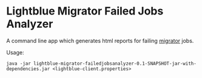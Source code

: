 # Lightblue Migrator Failed Jobs Analyzer

A command line app which generates html reports for failing [migrator](https://github.com/lightblue-platform/lightblue-migrator/tree/master/migrator) jobs.

Usage:

```
java -jar lightblue-migrator-failedjobsanalyzer-0.1-SNAPSHOT-jar-with-dependencies.jar <lightblue-client.properties>
```
